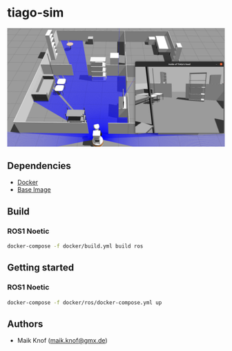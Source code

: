 # tiago-sim

![](imgs/sim.png)

## Dependencies
 - [Docker](https://www.docker.com/)
 - [Base Image](https://github.com/Maik13579/ros-docker-base-image/tree/master)

## Build
### ROS1 Noetic
```bash
docker-compose -f docker/build.yml build ros
```
## Getting started
### ROS1 Noetic
```bash
docker-compose -f docker/ros/docker-compose.yml up
```

## Authors
 - Maik Knof (maik.knof@gmx.de)
